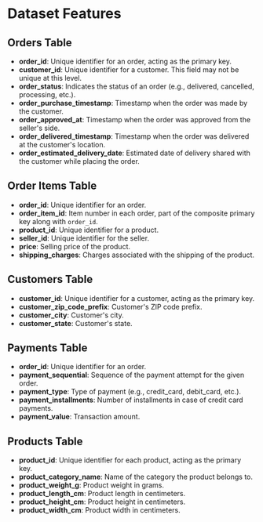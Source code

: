 # Dataset Features

## Orders Table

- **order_id**: Unique identifier for an order, acting as the primary key.
- **customer_id**: Unique identifier for a customer. This field may not be unique at this level.
- **order_status**: Indicates the status of an order (e.g., delivered, cancelled, processing, etc.).
- **order_purchase_timestamp**: Timestamp when the order was made by the customer.
- **order_approved_at**: Timestamp when the order was approved from the seller's side.
- **order_delivered_timestamp**: Timestamp when the order was delivered at the customer's location.
- **order_estimated_delivery_date**: Estimated date of delivery shared with the customer while placing the order.

## Order Items Table

- **order_id**: Unique identifier for an order.
- **order_item_id**: Item number in each order, part of the composite primary key along with `order_id`.
- **product_id**: Unique identifier for a product.
- **seller_id**: Unique identifier for the seller.
- **price**: Selling price of the product.
- **shipping_charges**: Charges associated with the shipping of the product.

## Customers Table

- **customer_id**: Unique identifier for a customer, acting as the primary key.
- **customer_zip_code_prefix**: Customer's ZIP code prefix.
- **customer_city**: Customer's city.
- **customer_state**: Customer's state.

## Payments Table

- **order_id**: Unique identifier for an order.
- **payment_sequential**: Sequence of the payment attempt for the given order.
- **payment_type**: Type of payment (e.g., credit_card, debit_card, etc.).
- **payment_installments**: Number of installments in case of credit card payments.
- **payment_value**: Transaction amount.

## Products Table

- **product_id**: Unique identifier for each product, acting as the primary key.
- **product_category_name**: Name of the category the product belongs to.
- **product_weight_g**: Product weight in grams.
- **product_length_cm**: Product length in centimeters.
- **product_height_cm**: Product height in centimeters.
- **product_width_cm**: Product width in centimeters.
